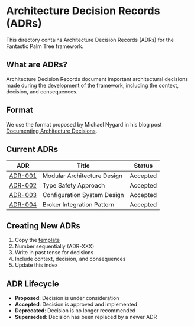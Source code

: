 # Architecture Decision Records (ADRs)

This directory contains Architecture Decision Records (ADRs) for the Fantastic Palm Tree framework.

## What are ADRs?
Architecture Decision Records document important architectural decisions made during the development of the framework, including the context, decision, and consequences.

## Format
We use the format proposed by Michael Nygard in his blog post [Documenting Architecture Decisions](http://thinkrelevance.com/blog/2011/11/15/documenting-architecture-decisions).

## Current ADRs

| ADR | Title | Status |
|-----|-------|--------|
| [ADR-001](001-modular-architecture.md) | Modular Architecture Design | Accepted |
| [ADR-002](002-type-safety-approach.md) | Type Safety Approach | Accepted |
| [ADR-003](003-configuration-system.md) | Configuration System Design | Accepted |
| [ADR-004](004-broker-integration-pattern.md) | Broker Integration Pattern | Accepted |

## Creating New ADRs

1. Copy the [template](template.md)
2. Number sequentially (ADR-XXX)
3. Write in past tense for decisions
4. Include context, decision, and consequences
5. Update this index

## ADR Lifecycle

- **Proposed**: Decision is under consideration
- **Accepted**: Decision is approved and implemented
- **Deprecated**: Decision is no longer recommended
- **Superseded**: Decision has been replaced by a newer ADR